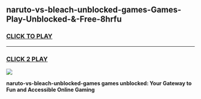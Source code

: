 
## naruto-vs-bleach-unblocked-games-Games-Play-Unblocked-&-Free-8hrfu
<h3>
<a href="https://premium76.site?title=naruto-vs-bleach-unblocked-games&ref=24A">CLICK TO PLAY</a></h3>
<hr>

<h3>
<a href="https://premium76.site?title=naruto-vs-bleach-unblocked-games&ref=24A">CLICK 2 PLAY</a>
  
</h3>

<a href="https://premium76.site?title=naruto-vs-bleach-unblocked-games&ref=24A"><img src="https://clearcache.store/games.png"></a>


**naruto-vs-bleach-unblocked-games games unblocked: Your Gateway to Fun and Accessible Online Gaming**
